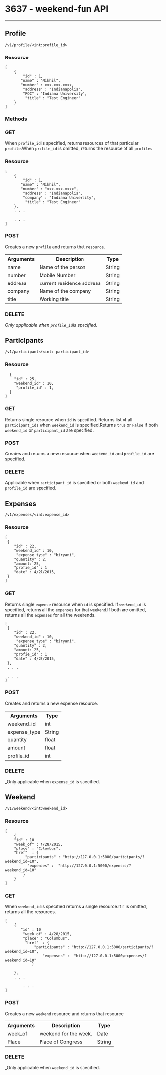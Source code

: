 # 3637 - weekend-fun API
***

## Profile

```
/v1/profile/<int:profile_id>
```

### Resource

```
[
	{ 
		"id" : 1,
	   "name" : "Nikhil",
	   "number" : xxx-xxx-xxxx,
	    "address" : "Indianapolis",
		"POC" : "Indiana University",
         "title" : "Test Engineer"
	}
]
```

### Methods

### GET

When ```profile_id``` is specified, returns resources of that particular ```profile```.When ```profile_id``` is omitted, returns the resource of all ```profiles```

### Resource
```
[
	{ 
		"id" : 1,
	   "name" : "Nikhil",
	   "number" : "xxx-xxx-xxxx",
	    "address" : "Indianapolis",
		"company" : "Indiana University",
         "title" : "Test Engineer"
	},
	. . .

    . . .
]
```

### POST

Creates a new ```profile``` and returns that ```resource```.
<table>
<tr>
    <th>Arguments</th>
    <th>Description</th>
	<th> Type </th>
  </tr>
  <tr>
		<td>name</td>
		<td> Name of the person </td>
		<td> String </td> 
 </tr>
<tr>
		<td>number</td>
		<td> Mobile Number </td>
		<td> String </td> 
 </tr>
<tr>
		<td>address</td>
		<td> current residence address </td>
		<td> String </td> 
 </tr>
<tr>
		<td>company</td>
		<td> Name of the company</td>
		<td> String </td> 
 </tr>
<tr>
		<td>title</td>
		<td> Working title</td>
		<td> String </td> 
 </tr>
</table>

### DELETE
_Only applicable when ```profile_id```is specified._ 

## Participants

```
/v1/participants/<int: participant_id>
```

### Resource
```[
  {
	"id" : 25,
	"weekend_id" : 10,
	 "profile_id" : 1,
  }
]
```
### GET
 
Returns single resource when ```id``` is specified. Returns list of all ```participant_ids``` when ```weekend_id``` is specified.Returns ```true``` or ```False``` if both ```weekend_id``` or ```participant_id``` are specified.

### POST
Creates and returns a new resource when ```weekend_id``` and ```profile_id``` are specified.

### DELETE
Applicable when ```participant_id``` is specified or both ```weekend_id``` and ```profile_id``` are specified.

## Expenses

```
/v1/expenses/<int:expense_id>
```

### Resource
```
[
 {
	"id" : 22,
	"weekend_id" : 10,
     "expense_type" : "biryani",
    "quantity" : 2,
    "amount: 25,
	"profie_id" : 1
	"date" : 4/27/2015,
 }
]
```
### GET

Returns single ```expense``` resource when ```id``` is specified. If ```weekend_id``` is specified, returns all the ```expenses``` for that ```weekend```.If both are omitted, returns all the ```expenses``` for all the weekends.

```
[
 {
	"id" : 22,
	"weekend_id" : 10,
     "expense_type" : "biryani",
    "quantity" : 2,
    "amount: 25,
	"profie_id" : 1
	"date" : 4/27/2015,
 },
 . . .

 . . .
]
```

### POST
Creates and returns a new expense resource.

<table>
<tr>
    <th>Arguments</th>
	<th> Type </th>
  </tr>
  <tr>
		<td>weekend_id</td>
		<td> int</td> 
 </tr>
<tr>
		<td>expense_type</td>
		<td> String </td> 
 </tr>
<tr>
		<td>quantity</td>
		<td> float </td> 
 </tr>
<tr>
		<td>amount</td>
		<td>float </td> 
 </tr>
<tr>
		<td>profile_id</td>
		<td> int </td> 
 </tr>
</table>

### DELETE
_Only applicable when ```expense_id``` is specified.


## Weekend

```
/v1/weekend/<int:weekend_id>
```

### Resource
```
[
	{
	"id" : 10
	"week_of" : 4/28/2015,
	"place" : "Columbus",
	"href"  : {
		 "participants" : "http://127.0.0.1:5000/participants/?weekend_id=10",
		  "expenses" :  "http://127.0.0.1:5000/expenses/?weekend_id=10"
		}				
	}
]
```
### GET

When ```weekend_id``` is specified returns a single resource.If it is omitted, returns all the resources.

```
[
	{
	   "id" : 10
		"week_of" : 4/28/2015,
		"place" : "Columbus",
		 "href"  : {
		 	 "participants" : "http://127.0.0.1:5000/participants/?weekend_id=10",
		         "expenses" :  "http://127.0.0.1:5000/expenses/?weekend_id=10"
			}				

	},
	. . .
  
        . . .
]
```

### POST

Creates a new ```weekend``` resource and returns that resource.
<table>
<tr>
    <th>Arguments</th>
    <th>Description</th>
    <th>Type</th>
  </tr>
  <tr>
	<td>week_of</td>
	<td> weekend for the week. </td>
	<td>Date </td> 
 </tr>
<tr>
	<td>Place</td>
	<td>Place of Congress </td>
	<td> String </td> 
 </tr>
</table>

### DELETE
_Only applicable when ```weekend_id``` is specified.
